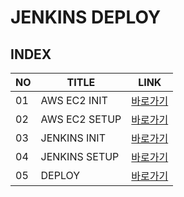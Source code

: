 # JENKINS DEPLOY
INDEX
---

|NO|TITLE|LINK|
|-|-|-|
|01|AWS EC2 INIT|[바로가기](./01)|
|02|AWS EC2 SETUP|[바로가기](./02)|
|03|JENKINS INIT|[바로가기](./03)|
|04|JENKINS SETUP|[바로가기](./04)|
|05|DEPLOY|[바로가기](./05)|

<br>



